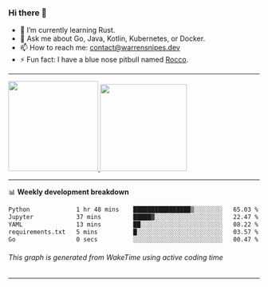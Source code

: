 ### Hi there 👋

- 🌱 I’m currently learning Rust.
- 💬 Ask me about Go, Java, Kotlin, Kubernetes, or Docker.
- 📫 How to reach me: contact@warrensnipes.dev
- ⚡ Fun fact: I have a blue nose pitbull named [Rocco](https://i.imgur.com/iLsSCKu.jpg).

-------


<a href="https://github.com/LockedThread/LockedThread">
  <img height="180em" src="https://github-readme-stats.vercel.app/api?username=LockedThread&theme=transparent&bg_color=00000000&show_icons=true&count_private=true" />
  <img height="174em" src="https://github-readme-stats.vercel.app/api/top-langs?username=LockedThread&theme=transparent&layout=compact&hide_progress=true&bg_color=00000000" />
  </a>

-------

📊 **Weekly development breakdown**
<!--START_SECTION:waka-->

```txt
Python             1 hr 48 mins    ████████████████▒░░░░░░░░   65.03 %
Jupyter            37 mins         █████▓░░░░░░░░░░░░░░░░░░░   22.47 %
YAML               13 mins         ██░░░░░░░░░░░░░░░░░░░░░░░   08.22 %
requirements.txt   5 mins          █░░░░░░░░░░░░░░░░░░░░░░░░   03.57 %
Go                 0 secs          ░░░░░░░░░░░░░░░░░░░░░░░░░   00.47 %
```

<!--END_SECTION:waka-->
###### *This graph is generated from WakeTime using active coding time*
-------
